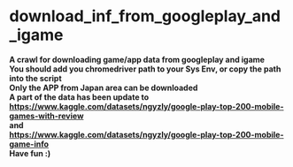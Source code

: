 # download_inf_from_googleplay_and_igame
<b>A crawl for downloading game/app data from googleplay and igame<br>
You should add you chromedriver path to your Sys Env, or copy the path into the script<br>
Only the APP from Japan area can be downloaded<br>
A part of the data has been update to <br>
https://www.kaggle.com/datasets/ngyzly/google-play-top-200-mobile-games-with-review<br>
and<br>
https://www.kaggle.com/datasets/ngyzly/google-play-top-200-mobile-game-info<br>
Have fun :)
